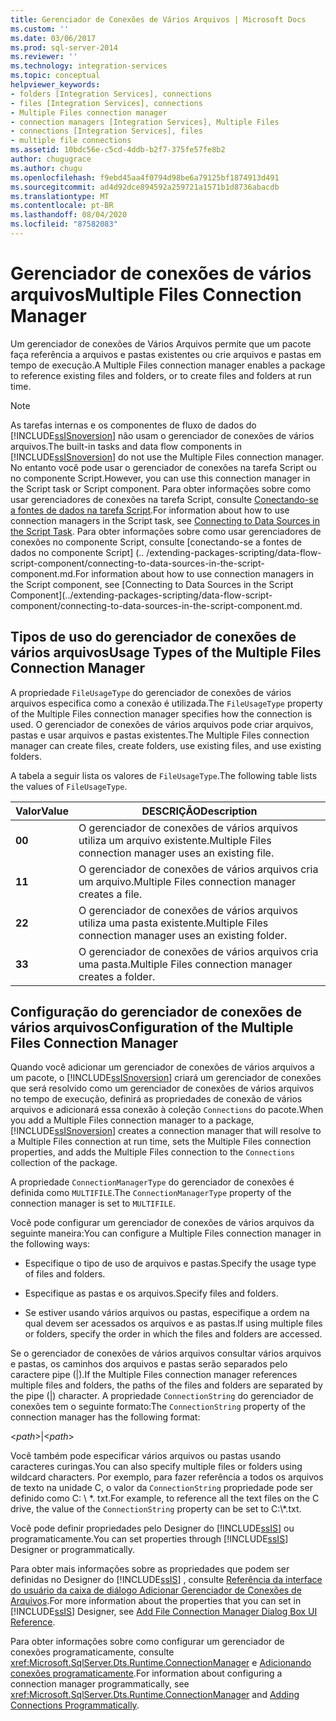 ```yaml
---
title: Gerenciador de Conexões de Vários Arquivos | Microsoft Docs
ms.custom: ''
ms.date: 03/06/2017
ms.prod: sql-server-2014
ms.reviewer: ''
ms.technology: integration-services
ms.topic: conceptual
helpviewer_keywords:
- folders [Integration Services], connections
- files [Integration Services], connections
- Multiple Files connection manager
- connection managers [Integration Services], Multiple Files
- connections [Integration Services], files
- multiple file connections
ms.assetid: 10bdc56e-c5cd-4ddb-b2f7-375fe57fe8b2
author: chugugrace
ms.author: chugu
ms.openlocfilehash: f9ebd45aa4f0794d98be6a79125bf1874913d491
ms.sourcegitcommit: ad4d92dce894592a259721a1571b1d8736abacdb
ms.translationtype: MT
ms.contentlocale: pt-BR
ms.lasthandoff: 08/04/2020
ms.locfileid: "87582083"
---
```

# <a name="multiple-files-connection-manager"></a><span data-ttu-id="d43a6-102">Gerenciador de conexões de vários arquivos</span><span class="sxs-lookup"><span data-stu-id="d43a6-102">Multiple Files Connection Manager</span></span>
  <span data-ttu-id="d43a6-103">Um gerenciador de conexões de Vários Arquivos permite que um pacote faça referência a arquivos e pastas existentes ou crie arquivos e pastas em tempo de execução.</span><span class="sxs-lookup"><span data-stu-id="d43a6-103">A Multiple Files connection manager enables a package to reference existing files and folders, or to create files and folders at run time.</span></span>  
  
> [!NOTE]  
>  <span data-ttu-id="d43a6-104">As tarefas internas e os componentes de fluxo de dados do [!INCLUDE[ssISnoversion](../../includes/ssisnoversion-md.md)] não usam o gerenciador de conexões de vários arquivos.</span><span class="sxs-lookup"><span data-stu-id="d43a6-104">The built-in tasks and data flow components in [!INCLUDE[ssISnoversion](../../includes/ssisnoversion-md.md)] do not use the Multiple Files connection manager.</span></span> <span data-ttu-id="d43a6-105">No entanto você pode usar o gerenciador de conexões na tarefa Script ou no componente Script.</span><span class="sxs-lookup"><span data-stu-id="d43a6-105">However, you can use this connection manager in the Script task or Script component.</span></span> <span data-ttu-id="d43a6-106">Para obter informações sobre como usar gerenciadores de conexões na tarefa Script, consulte [Conectando-se a fontes de dados na tarefa Script](../extending-packages-scripting/task/connecting-to-data-sources-in-the-script-task.md).</span><span class="sxs-lookup"><span data-stu-id="d43a6-106">For information about how to use connection managers in the Script task, see [Connecting to Data Sources in the Script Task](../extending-packages-scripting/task/connecting-to-data-sources-in-the-script-task.md).</span></span> <span data-ttu-id="d43a6-107">Para obter informações sobre como usar gerenciadores de conexões no componente Script, consulte [conectando-se a fontes de dados no componente Script] (.. /extending-packages-scripting/data-flow-script-component/connecting-to-data-sources-in-the-script-component.md.</span><span class="sxs-lookup"><span data-stu-id="d43a6-107">For information about how to use connection managers in the Script component, see [Connecting to Data Sources in the Script Component](../extending-packages-scripting/data-flow-script-component/connecting-to-data-sources-in-the-script-component.md.</span></span>  
  
## <a name="usage-types-of-the-multiple-files-connection-manager"></a><span data-ttu-id="d43a6-108">Tipos de uso do gerenciador de conexões de vários arquivos</span><span class="sxs-lookup"><span data-stu-id="d43a6-108">Usage Types of the Multiple Files Connection Manager</span></span>  
 <span data-ttu-id="d43a6-109">A propriedade `FileUsageType` do gerenciador de conexões de vários arquivos especifica como a conexão é utilizada.</span><span class="sxs-lookup"><span data-stu-id="d43a6-109">The `FileUsageType` property of the Multiple Files connection manager specifies how the connection is used.</span></span> <span data-ttu-id="d43a6-110">O gerenciador de conexões de vários arquivos pode criar arquivos, pastas e usar arquivos e pastas existentes.</span><span class="sxs-lookup"><span data-stu-id="d43a6-110">The Multiple Files connection manager can create files, create folders, use existing files, and use existing folders.</span></span>  
  
 <span data-ttu-id="d43a6-111">A tabela a seguir lista os valores de `FileUsageType`.</span><span class="sxs-lookup"><span data-stu-id="d43a6-111">The following table lists the values of `FileUsageType`.</span></span>  
  
|<span data-ttu-id="d43a6-112">Valor</span><span class="sxs-lookup"><span data-stu-id="d43a6-112">Value</span></span>|<span data-ttu-id="d43a6-113">DESCRIÇÃO</span><span class="sxs-lookup"><span data-stu-id="d43a6-113">Description</span></span>|  
|-----------|-----------------|  
|<span data-ttu-id="d43a6-114">**0**</span><span class="sxs-lookup"><span data-stu-id="d43a6-114">**0**</span></span>|<span data-ttu-id="d43a6-115">O gerenciador de conexões de vários arquivos utiliza um arquivo existente.</span><span class="sxs-lookup"><span data-stu-id="d43a6-115">Multiple Files connection manager uses an existing file.</span></span>|  
|<span data-ttu-id="d43a6-116">**1**</span><span class="sxs-lookup"><span data-stu-id="d43a6-116">**1**</span></span>|<span data-ttu-id="d43a6-117">O gerenciador de conexões de vários arquivos cria um arquivo.</span><span class="sxs-lookup"><span data-stu-id="d43a6-117">Multiple Files connection manager creates a file.</span></span>|  
|<span data-ttu-id="d43a6-118">**2**</span><span class="sxs-lookup"><span data-stu-id="d43a6-118">**2**</span></span>|<span data-ttu-id="d43a6-119">O gerenciador de conexões de vários arquivos utiliza uma pasta existente.</span><span class="sxs-lookup"><span data-stu-id="d43a6-119">Multiple Files connection manager uses an existing folder.</span></span>|  
|<span data-ttu-id="d43a6-120">**3**</span><span class="sxs-lookup"><span data-stu-id="d43a6-120">**3**</span></span>|<span data-ttu-id="d43a6-121">O gerenciador de conexões de vários arquivos cria uma pasta.</span><span class="sxs-lookup"><span data-stu-id="d43a6-121">Multiple Files connection manager creates a folder.</span></span>|  
  
## <a name="configuration-of-the-multiple-files-connection-manager"></a><span data-ttu-id="d43a6-122">Configuração do gerenciador de conexões de vários arquivos</span><span class="sxs-lookup"><span data-stu-id="d43a6-122">Configuration of the Multiple Files Connection Manager</span></span>  
 <span data-ttu-id="d43a6-123">Quando você adicionar um gerenciador de conexões de vários arquivos a um pacote, o [!INCLUDE[ssISnoversion](../../includes/ssisnoversion-md.md)] criará um gerenciador de conexões que será resolvido como um gerenciador de conexões de vários arquivos no tempo de execução, definirá as propriedades de conexão de vários arquivos e adicionará essa conexão à coleção `Connections` do pacote.</span><span class="sxs-lookup"><span data-stu-id="d43a6-123">When you add a Multiple Files connection manager to a package, [!INCLUDE[ssISnoversion](../../includes/ssisnoversion-md.md)] creates a connection manager that will resolve to a Multiple Files connection at run time, sets the Multiple Files connection properties, and adds the Multiple Files connection to the `Connections` collection of the package.</span></span>  
  
 <span data-ttu-id="d43a6-124">A propriedade `ConnectionManagerType` do gerenciador de conexões é definida como `MULTIFILE`.</span><span class="sxs-lookup"><span data-stu-id="d43a6-124">The `ConnectionManagerType` property of the connection manager is set to `MULTIFILE`.</span></span>  
  
 <span data-ttu-id="d43a6-125">Você pode configurar um gerenciador de conexões de vários arquivos da seguinte maneira:</span><span class="sxs-lookup"><span data-stu-id="d43a6-125">You can configure a Multiple Files connection manager in the following ways:</span></span>  
  
-   <span data-ttu-id="d43a6-126">Especifique o tipo de uso de arquivos e pastas.</span><span class="sxs-lookup"><span data-stu-id="d43a6-126">Specify the usage type of files and folders.</span></span>  
  
-   <span data-ttu-id="d43a6-127">Especifique as pastas e os arquivos.</span><span class="sxs-lookup"><span data-stu-id="d43a6-127">Specify files and folders.</span></span>  
  
-   <span data-ttu-id="d43a6-128">Se estiver usando vários arquivos ou pastas, especifique a ordem na qual devem ser acessados os arquivos e as pastas.</span><span class="sxs-lookup"><span data-stu-id="d43a6-128">If using multiple files or folders, specify the order in which the files and folders are accessed.</span></span>  
  
 <span data-ttu-id="d43a6-129">Se o gerenciador de conexões de vários arquivos consultar vários arquivos e pastas, os caminhos dos arquivos e pastas serão separados pelo caractere pipe (|).</span><span class="sxs-lookup"><span data-stu-id="d43a6-129">If the Multiple Files connection manager references multiple files and folders, the paths of the files and folders are separated by the pipe (|) character.</span></span> <span data-ttu-id="d43a6-130">A propriedade `ConnectionString` do gerenciador de conexões tem o seguinte formato:</span><span class="sxs-lookup"><span data-stu-id="d43a6-130">The `ConnectionString` property of the connection manager has the following format:</span></span>  
  
 \<*path*>|\<*path*>  
  
 <span data-ttu-id="d43a6-131">Você também pode especificar vários arquivos ou pastas usando caracteres curingas.</span><span class="sxs-lookup"><span data-stu-id="d43a6-131">You can also specify multiple files or folders using wildcard characters.</span></span> <span data-ttu-id="d43a6-132">Por exemplo, para fazer referência a todos os arquivos de texto na unidade C, o valor da `ConnectionString` propriedade pode ser definido como C: \\ \*. txt.</span><span class="sxs-lookup"><span data-stu-id="d43a6-132">For example, to reference all the text files on the C drive, the value of the `ConnectionString` property can be set to C:\\*.txt.</span></span>  
  
 <span data-ttu-id="d43a6-133">Você pode definir propriedades pelo Designer do [!INCLUDE[ssIS](../../includes/ssis-md.md)] ou programaticamente.</span><span class="sxs-lookup"><span data-stu-id="d43a6-133">You can set properties through [!INCLUDE[ssIS](../../includes/ssis-md.md)] Designer or programmatically.</span></span>  
  
 <span data-ttu-id="d43a6-134">Para obter mais informações sobre as propriedades que podem ser definidas no Designer do [!INCLUDE[ssIS](../../includes/ssis-md.md)] , consulte [Referência da interface do usuário da caixa de diálogo Adicionar Gerenciador de Conexões de Arquivos](add-file-connection-manager-dialog-box-ui-reference.md).</span><span class="sxs-lookup"><span data-stu-id="d43a6-134">For more information about the properties that you can set in [!INCLUDE[ssIS](../../includes/ssis-md.md)] Designer, see [Add File Connection Manager Dialog Box UI Reference](add-file-connection-manager-dialog-box-ui-reference.md).</span></span>  
  
 <span data-ttu-id="d43a6-135">Para obter informações sobre como configurar um gerenciador de conexões programaticamente, consulte <xref:Microsoft.SqlServer.Dts.Runtime.ConnectionManager> e [Adicionando conexões programaticamente](../building-packages-programmatically/adding-connections-programmatically.md).</span><span class="sxs-lookup"><span data-stu-id="d43a6-135">For information about configuring a connection manager programmatically, see <xref:Microsoft.SqlServer.Dts.Runtime.ConnectionManager> and [Adding Connections Programmatically](../building-packages-programmatically/adding-connections-programmatically.md).</span></span>  
  
  
